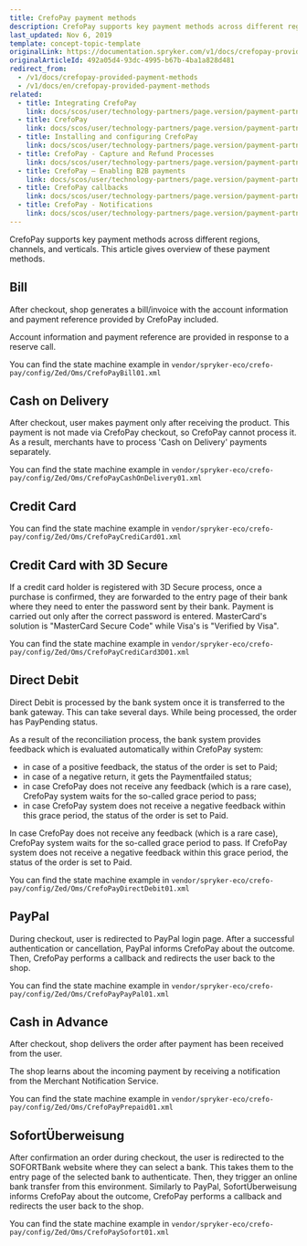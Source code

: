 ```yaml
---
title: CrefoPay payment methods
description: CrefoPay supports key payment methods across different regions, channels, and verticals.- bill, cash on delivery, credit card, direct debit, Paypal, cash in advance, sofort payment
last_updated: Nov 6, 2019
template: concept-topic-template
originalLink: https://documentation.spryker.com/v1/docs/crefopay-provided-payment-methods
originalArticleId: 492a05d4-93dc-4995-b67b-4ba1a828d481
redirect_from:
  - /v1/docs/crefopay-provided-payment-methods
  - /v1/docs/en/crefopay-provided-payment-methods
related:
  - title: Integrating CrefoPay
    link: docs/scos/user/technology-partners/page.version/payment-partners/crefopay/crefopay-integration-into-a-project.html
  - title: CrefoPay
    link: docs/scos/user/technology-partners/page.version/payment-partners/crefopay/crefopay.html
  - title: Installing and configuring CrefoPay
    link: docs/scos/user/technology-partners/page.version/payment-partners/crefopay/crefopay-installation-and-configuration.html
  - title: CrefoPay - Capture and Refund Processes
    link: docs/scos/user/technology-partners/page.version/payment-partners/crefopay/crefopay-technical-details-and-howtos/crefopay-capture-and-refund-processes.html
  - title: CrefoPay — Enabling B2B payments
    link: docs/scos/user/technology-partners/page.version/payment-partners/crefopay/crefopay-technical-details-and-howtos/crefopay-business-to-business-model.html
  - title: CrefoPay callbacks
    link: docs/scos/user/technology-partners/page.version/payment-partners/crefopay/crefopay-technical-details-and-howtos/crefopay-callback.html
  - title: CrefoPay - Notifications
    link: docs/scos/user/technology-partners/page.version/payment-partners/crefopay/crefopay-technical-details-and-howtos/crefopay-notifications.html
---
```


CrefoPay supports key payment methods across different regions, channels, and verticals. This article gives overview of these payment methods.

## Bill
After checkout, shop generates a bill/invoice with the account information and payment reference provided by CrefoPay included.

Account information and payment reference are provided in response to a reserve call.

You can find the state machine example  in `vendor/spryker-eco/crefo-pay/config/Zed/Oms/CrefoPayBill01.xml`

## Cash on Delivery
After checkout, user makes payment only after receiving the product. This payment is not made via CrefoPay checkout, so CrefoPay cannot process it. As a result, merchants have to process 'Cash on Delivery' payments separately.

You can find the state machine example in `vendor/spryker-eco/crefo-pay/config/Zed/Oms/CrefoPayCashOnDelivery01.xml`

## Credit Card
You can find the state machine example in `vendor/spryker-eco/crefo-pay/config/Zed/Oms/CrefoPayCrediCard01.xml`

## Credit Card with 3D Secure
If a credit card holder is registered with 3D Secure process, once a purchase is confirmed, they are forwarded to the entry page of their bank where they need to enter the password sent by their bank. Payment is carried out only after the correct password is entered. MasterCard's solution is "MasterCard Secure Code" while Visa's is "Verified by Visa".

You can find the state machine example in `vendor/spryker-eco/crefo-pay/config/Zed/Oms/CrefoPayCrediCard3D01.xml`

## Direct Debit
Direct Debit is processed by the bank system once it is transferred to the bank gateway. This can take several days. While being processed, the order has PayPending status.

As a result of the reconciliation process, the bank system provides feedback which is evaluated automatically within CrefoPay system:

* in case of a positive feedback, the status of the order is set to Paid;
* in case of a negative return, it gets the Paymentfailed status;
* in case CrefoPay does not receive any feedback (which is a rare case), CrefoPay system waits for the so-called grace period to pass;
*  in case CrefoPay system does not receive a negative feedback within this grace period, the status of the order is set to Paid.

In case CrefoPay does not receive any feedback (which is a rare case), CrefoPay system waits for the so-called grace period to pass. If CrefoPay system does not receive a negative feedback within this grace period, the status of the order is set to Paid.

You can find the state machine example in `vendor/spryker-eco/crefo-pay/config/Zed/Oms/CrefoPayDirectDebit01.xml`

## PayPal
During checkout, user is redirected to PayPal login page. After a successful authentication or cancellation, PayPal informs CrefoPay about the outcome. Then, CrefoPay performs a callback and redirects the user back to the shop.

You can find the state machine example in `vendor/spryker-eco/crefo-pay/config/Zed/Oms/CrefoPayPayPal01.xml`

## Cash in Advance
After checkout, shop delivers the order after payment has been received from the user.

The shop learns about the incoming payment by receiving a notification from the Merchant Notification Service.

You can find the state machine example in `vendor/spryker-eco/crefo-pay/config/Zed/Oms/CrefoPayPrepaid01.xml`

## SofortÜberweisung
After confirmation an order during checkout, the user is redirected to the SOFORTBank website where they can select a bank. This takes them to the entry page of the selected bank to authenticate. Then, they trigger an online bank transfer from this environment. Similarly to PayPal, SofortÜberweisung informs CrefoPay about the outcome, CrefoPay performs a callback and redirects the user back to the shop.

You can find the state machine example in `vendor/spryker-eco/crefo-pay/config/Zed/Oms/CrefoPaySofort01.xml`
